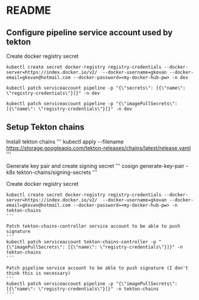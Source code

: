# README

## Configure pipeline service account used by tekton

Create docker registry secret
```
kubectl create secret docker-registry registry-credentials --docker-server=https://index.docker.io/v2/  --docker-username=gkovan --docker-email=gkovan@hotmail.com --docker-password=<my-docker-hub-pw> -n dev
```

```
kubectl patch serviceaccount pipeline -p "{\"secrets\": [{\"name\": \"registry-credentials\"}]}" -n dev
```

```
kubectl patch serviceaccount pipeline -p "{\"imagePullSecrets\": [{\"name\": \"registry-credentials\"}]}" -n dev
```

## Setup Tekton chains

Install tekton chains
'''
kubectl apply --filename https://storage.googleapis.com/tekton-releases/chains/latest/release.yaml
'''

Generate key pair and create signing secret
'''
cosign generate-key-pair -k8s tekton-chains/signing-secrets
'''

Create docker registry secret
```
kubectl create secret docker-registry registry-credentials --docker-server=https://index.docker.io/v2/  --docker-username=gkovan --docker-email=gkovan@hotmail.com --docker-password=<my-docker-hub-pw> -n tekton-chains
'''

Patch tekton-chains-controller service account to be able to push signature
'''
kubectl patch serviceaccount tekton-chains-controller -p "{\"imagePullSecrets\": [{\"name\": \"registry-credentials\"}]}" -n tekton-chains
'''

Patch pipeline service account to be able to push signature (I don't think this is necessary)
'''
kubectl patch serviceaccount pipeline -p "{\"imagePullSecrets\": [{\"name\": \"registry-credentials\"}]}" -n tekton-chains
'''